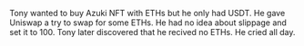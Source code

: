 Tony wanted to buy Azuki NFT with ETHs but he only had USDT. He gave Uniswap a try to swap for some ETHs. He had no idea about slippage and set it to 100. Tony later discovered that he recived no ETHs. He cried all day.
